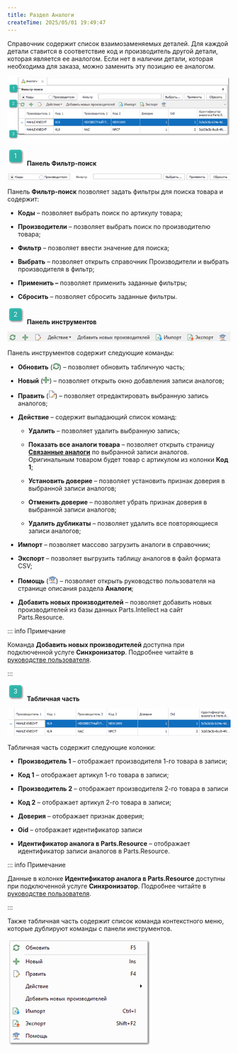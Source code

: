 ```yaml
---
title: Раздел Аналоги
createTime: 2025/05/01 19:49:47
---
```

Справочник содержит список взаимозаменяемых деталей. Для каждой детали ставится в соответствие код и производитель другой детали, которая является ее аналогом. Если нет в наличии детали, которая необходима для заказа, можно заменить эту позицию ее аналогом.

![](../../../assets/specification/Aspose.Words.83ab1c44-6b28-430a-a5f2-4d9e6ba1abd4.951.png)

![](../../../assets/specification/Aspose.Words.83ab1c44-6b28-430a-a5f2-4d9e6ba1abd4.004.png) **Панель Фильтр-поиск**

![](../../../assets/specification/Aspose.Words.83ab1c44-6b28-430a-a5f2-4d9e6ba1abd4.952.png)

Панель **Фильтр-поиск** позволяет задать фильтры для поиска товара и содержит:

- **Коды** – позволяет выбрать поиск по артикулу товара;

- **Производители** – позволяет выбрать поиск по производителю товара;

- **Фильтр** – позволяет ввести значение для поиска;

- **Выбрать** – позволяет открыть справочник Производители и выбрать производителя в фильтр;

- **Применить –** позволяет применить заданные фильтры;

- **Сбросить** – позволяет сбросить заданные фильтры.

![](../../../assets/specification/Aspose.Words.83ab1c44-6b28-430a-a5f2-4d9e6ba1abd4.006.png) **Панель инструментов**

![](../../../assets/specification/Aspose.Words.83ab1c44-6b28-430a-a5f2-4d9e6ba1abd4.953.png)

Панель инструментов содержит следующие команды:

- **Обновить** (![](../../../assets/specification/Aspose.Words.83ab1c44-6b28-430a-a5f2-4d9e6ba1abd4.954.png)) – позволяет обновить табличную часть;

- **Новый** (![](../../../assets/specification/Aspose.Words.83ab1c44-6b28-430a-a5f2-4d9e6ba1abd4.955.png)) – позволяет открыть окно добавления записи аналогов;

- **Править** (![](../../../assets/specification/Aspose.Words.83ab1c44-6b28-430a-a5f2-4d9e6ba1abd4.956.png)) – позволяет отредактировать выбранную запись аналогов;

- **Действие** – содержит выпадающий список команд:

    - **Удалить** – позволяет удалить выбранную запись;

    - **Показать все аналоги товара** – позволяет открыть страницу [**Связанные аналоги**](./svjazannye_analogi.md) по выбранной записи аналогов. Оригинальным товаром будет товар с артикулом из колонки **Код 1**;

    - **Установить доверие** – позволяет установить признак доверия в выбранной записи аналогов;

    - **Отменить доверие** – позволяет убрать признак доверия в выбранной записи аналогов;

    - **Удалить дубликаты** – позволяет удалить все повторяющиеся записи аналогов;

- **Импорт** – позволяет массово загрузить аналоги в справочник;

- **Экспорт** – позволяет выгрузить таблицу аналогов в файл формата CSV;

- **Помощь** (![](../../../assets/specification/Aspose.Words.83ab1c44-6b28-430a-a5f2-4d9e6ba1abd4.957.png)) – позволяет открыть руководство пользователя на странице описания раздела **Аналоги**;

- **Добавить новых производителей** – позволяет добавить новых производителей из базы данных Parts.Intellect на сайт Parts.Resource.

::: info Примечание

Команда **Добавить новых производителей** доступна при подключенной услуге **Синхронизатор**. Подробнее читайте в [руководстве пользователя](https://product-doc.tradesoft.ru/ai_ar/5.8/index.htm).

:::

![](../../../assets/specification/Aspose.Words.83ab1c44-6b28-430a-a5f2-4d9e6ba1abd4.008.png) **Табличная часть**

![](../../../assets/specification/Aspose.Words.83ab1c44-6b28-430a-a5f2-4d9e6ba1abd4.958.png)

Табличная часть содержит следующие колонки:

- **Производитель 1** – отображает производителя 1-го товара в записи;

- **Код 1** – отображает артикул 1-го товара в записи;

- **Производитель 2** – отображает производителя 2-го товара в записи

- **Код 2** – отображает артикул 2-го товара в записи;

- **Доверия** – отображает признак доверия;

- **Oid** – отображает идентификатор записи

- **Идентификатор аналога в Parts.Resource** – отображает идентификатор записи аналогов в Parts.Resource.

::: info Примечание

Данные в колонке **Идентификатор аналога в Parts.Resource** доступны при подключенной услуге **Синхронизатор**. Подробнее читайте в [руководстве пользователя](https://product-doc.tradesoft.ru/ai_ar/5.8/index.htm).

:::

Также табличная часть содержит список команда контекстного меню, которые дублируют команды с панели инструментов.

![](../../../assets/specification/Aspose.Words.83ab1c44-6b28-430a-a5f2-4d9e6ba1abd4.959.png)
